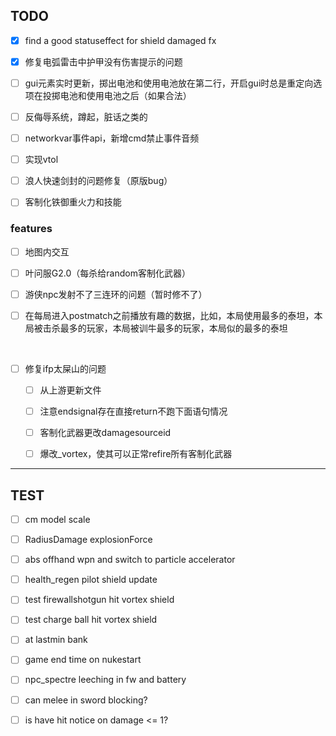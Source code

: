 ## TODO

- [x] find a good statuseffect for shield damaged fx

- [x] 修复电弧雷击中护甲没有伤害提示的问题

- [ ] gui元素实时更新，掷出电池和使用电池放在第二行，开启gui时总是重定向选项在投掷电池和使用电池之后（如果合法）

- [ ] 反侮辱系统，蹲起，脏话之类的

- [ ] networkvar事件api，新增cmd禁止事件音频

- [ ] 实现vtol

- [ ] 浪人快速剑封的问题修复（原版bug）

- [ ] 客制化铁御重火力和技能

### features

- [ ] 地图内交互

- [ ] 叶问服G2.0（每杀给random客制化武器）

- [ ] 游侠npc发射不了三连环的问题（暂时修不了）

- [ ] 在每局进入postmatch之前播放有趣的数据，比如，本局使用最多的泰坦，本局被击杀最多的玩家，本局被训牛最多的玩家，本局似的最多的泰坦

<br/>

- [ ] 修复ifp太屎山的问题

  - [ ] 从上游更新文件

  - [ ] 注意endsignal存在直接return不跑下面语句情况

  - [ ] 客制化武器更改damagesourceid

  - [ ] 爆改_vortex，使其可以正常refire所有客制化武器

----

## TEST

- [ ] cm model scale

- [ ] RadiusDamage explosionForce

- [ ] abs offhand wpn and switch to particle accelerator

- [ ] health_regen pilot shield update

- [ ] test firewallshotgun hit vortex shield

- [ ] test charge ball hit vortex shield

- [ ] at lastmin bank

- [ ] game end time on nukestart

- [ ] npc_spectre leeching in fw and battery

- [ ] can melee in sword blocking?

- [ ] is have hit notice on damage <= 1?